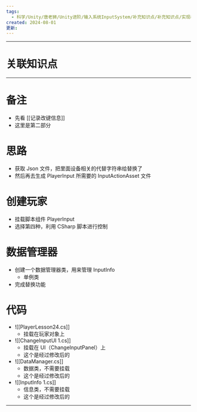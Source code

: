 ```yaml
---
tags:
  - 科学/Unity/唐老狮/Unity进阶/输入系统InputSystem/补充知识点/补充知识点/实现改建功能
created: 2024-08-01
更新:
---
```


---
# 关联知识点



---
# 备注

- 先看 [[记录改键信息]]
- 这里是第二部分
# 思路

- 获取 Json 文件，把里面设备相关的代替字符串给替换了
- 然后再去生成 PlayerInput 所需要的 InputActionAsset 文件
# 创建玩家

- 挂载脚本组件 PlayerInput
- 选择第四种，利用 CSharp 脚本进行控制
# 数据管理器

* 创建一个数据管理器类，用来管理 InputInfo
	* 单例类
* 完成替换功能
# 代码

- ![[PlayerLesson24.cs]]
	- 挂载在玩家对象上
- ![[ChangeInputUI 1.cs]]
	- 挂载在 UI（ChangeInputPanel）上
	- 这个是经过修改后的
- ![[DataManager.cs]]
	- 数据类，不需要挂载
	- 这个是经过修改后的
- ![[InputInfo 1.cs]]
	- 信息类，不需要挂载
	- 这个是经过修改后的


---

